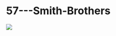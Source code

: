 # 57---Smith-Brothers



<img class="sb-image sb-hover-opacity sb-wide-25 sb-margin-right" src="https://smithbrothersfurniture.com/ImgGlobal/Styles/public/503-sm-leather-recliner.jpg">
